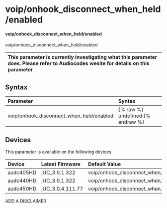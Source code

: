 ﻿---
description: voip/onhook_disconnect_when_held/enabled
search: false
---

# voip/onhook_disconnect_when_held/enabled

#### voip/onhook_disconnect_when_held/enabled

voip/onhook_disconnect_when_held/enabled


| This parameter is currently investigating what this parameter does. Please refer to Audiocodes wesite for details on this parameter | 
| :--- |

## Syntax
| Parameter | Syntax |
| :--- | :--- |
|voip/onhook_disconnect_when_held/enabled | {% raw %} undefined {% endraw %}|

## Devices
This parameter is available on the following devices

| Device | Latest Firmware | Default Value |
|:---|:---|:---|
| audc405HD | ;UC_3.0.1.322 | voip/onhook_disconnect_when_held/enabled=0 
| audc440HD | ;UC_3.0.1.322 | voip/onhook_disconnect_when_held/enabled=0 
| audc450HD | ;UC_3.0.4.111.77 | voip/onhook_disconnect_when_held/enabled=0 

ADD A DISCLAIMER
